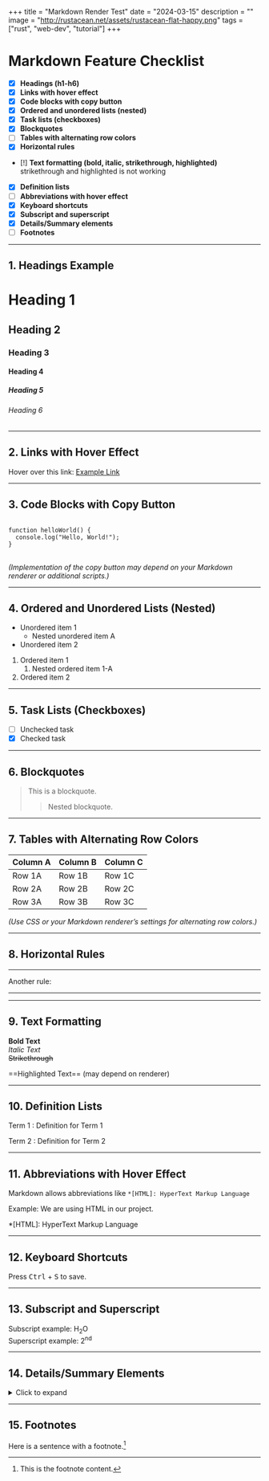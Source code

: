 +++
title = "Markdown Render Test"
date = "2024-03-15"
description = ""
image = "http://rustacean.net/assets/rustacean-flat-happy.png"
tags = ["rust", "web-dev", "tutorial"]
+++

# Markdown Feature Checklist

- [x] **Headings (h1-h6)**
- [x] **Links with hover effect**
- [x] **Code blocks with copy button**
- [x] **Ordered and unordered lists (nested)**
- [x] **Task lists (checkboxes)**
- [x] **Blockquotes**
- [ ] **Tables with alternating row colors**
- [x] **Horizontal rules**
- [!] **Text formatting (bold, italic, strikethrough, highlighted)** strikethrough and highlighted is not working
- [x] **Definition lists**
- [ ] **Abbreviations with hover effect**
- [x] **Keyboard shortcuts**
- [x] **Subscript and superscript**
- [x] **Details/Summary elements**
- [ ] **Footnotes**

---

## 1. Headings Example

# Heading 1
## Heading 2
### Heading 3
#### Heading 4
##### Heading 5
###### Heading 6

---

## 2. Links with Hover Effect

Hover over this link: [Example Link](# "This is a hover tooltip!")

---

## 3. Code Blocks with Copy Button

<pre>
<code class="language-js">
function helloWorld() {
  console.log("Hello, World!");
}
</code>
</pre>

*(Implementation of the copy button may depend on your Markdown renderer or additional scripts.)*

---

## 4. Ordered and Unordered Lists (Nested)

- Unordered item 1
  - Nested unordered item A
- Unordered item 2

1. Ordered item 1
   1. Nested ordered item 1-A
2. Ordered item 2

---

## 5. Task Lists (Checkboxes)

- [ ] Unchecked task
- [x] Checked task

---

## 6. Blockquotes

> This is a blockquote.
>
> > Nested blockquote.

---

## 7. Tables with Alternating Row Colors

| Column A | Column B | Column C |
|----------|----------|----------|
| Row 1A   | Row 1B   | Row 1C   |
| Row 2A   | Row 2B   | Row 2C   |
| Row 3A   | Row 3B   | Row 3C   |

*(Use CSS or your Markdown renderer’s settings for alternating row colors.)*

---

## 8. Horizontal Rules

---

Another rule:

***

---

## 9. Text Formatting

**Bold Text**  
*Italic Text*  
~~Strikethrough~~  

==Highlighted Text== (may depend on renderer)  

---

## 10. Definition Lists

Term 1
: Definition for Term 1

Term 2
: Definition for Term 2

---

## 11. Abbreviations with Hover Effect

Markdown allows abbreviations like `*[HTML]: HyperText Markup Language`

Example: We are using HTML in our project.

*[HTML]: HyperText Markup Language

---

## 12. Keyboard Shortcuts

Press <kbd>Ctrl</kbd> + <kbd>S</kbd> to save.

---

## 13. Subscript and Superscript

Subscript example: H<sub>2</sub>O  
Superscript example: 2<sup>nd</sup>

---

## 14. Details/Summary Elements

<details>
<summary>Click to expand</summary>
Inside details content
</details>

---

## 15. Footnotes

Here is a sentence with a footnote.[^1]

[^1]: This is the footnote content.
